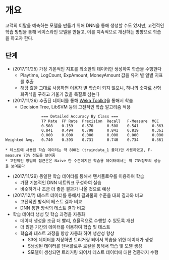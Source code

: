# 개요
고객의 이탈을 예측하는 모델을 만들기 위해 DNN을 통해 생성할 수도 있지만, 고전적인 학습 방법을 통해 베이스라인 모델을 만들고, 이를 지속적으로 개선하는 방향으로 학습을 하고자 한다.

## 단계
* (2017/11/25) 가장 기본적인 지표를 최소한의 데이터만 생성하여 학습을 수행한다
    * Playtime, LogCount, ExpAmount, MoneyAmount 값을 유저 별 일별 지표를 추출
    * 해당 값을 그대로 사용하면 이용자 별 학습이 되지 않으니, 하나의 숫자로 선형회귀식을 구하고 기울기 값을 특질로 삼는다
* (2017/11/26) 추출된 데이터를 통해 [Weka Toolkit](https://www.cs.waikato.ac.nz/ml/weka)을 통해서 학습
    * Decision Tree, LibSVM 등의 고전적인 학습 알고리즘 적용
```bash
                === Detailed Accuracy By Class ===
                TP Rate  FP Rate  Precision  Recall   F-Measure  MCC      ROC Area  PRC Area  Class
                0.508    0.159    0.578      0.508    0.541      0.363    0.702     0.503     churn
                0.841    0.494    0.798      0.841    0.819      0.361    0.700     0.805     not_churn
                0.000    0.000    0.000      0.000    0.000      0.000    0.450     0.001     undefined
Weighted Avg.   0.740    0.393    0.731      0.740    0.734      0.361    0.700     0.714     
```
    * 테스트에 사용된 학습 데이터는 약 800건 (traindata_1 폴더)만 사용하였고, F-measure 73% 정도를 보여줌
    * 고전적인 방법의 접근은은 Naive 한 수준이지만 학습용 데이터에서는 약 73%정도의 성능을 보여준다 
* (2017/11/29) 동일한 학습 데이터를 통해서 텐서플로우를 이용하여 학습
    * 가장 기본적인 DNN 네트워크 구성하여 실습
    * 비슷하거나 조금 더 좋은 결과가 나올 것으로 예상
* (2017/12/?) 테스트 데이터를 통해서 결과물의 수준을 대회 결과와 비교
    * 고전적인 방식의 테스트 결과 비교
    * DNN 통한 방식의 테스트 결과 비교
* 학습 데이터 생성 및 학습 과정을 자동화
    * 데이터 생성을 조금 더 빨리, 효율적으로 수행할 수 있도록 개선
    * 더 많은 기간의 데이터를 이용하여 학습 및 테스트
    * 학습과 테스트 과정을 항상 자동화 하여 생산성 향상
        - S3에 데이터를 저장하면 트리거링 되어서 학습을 위한 데이터가 생성
        - S생성된 데이터를 텐서플로우 로컬을 통해서 학습 및 모델 생성
        - S모델이 생성되면 트리거링 되어서 테스트 데이터에 대한 검증까지 수행


